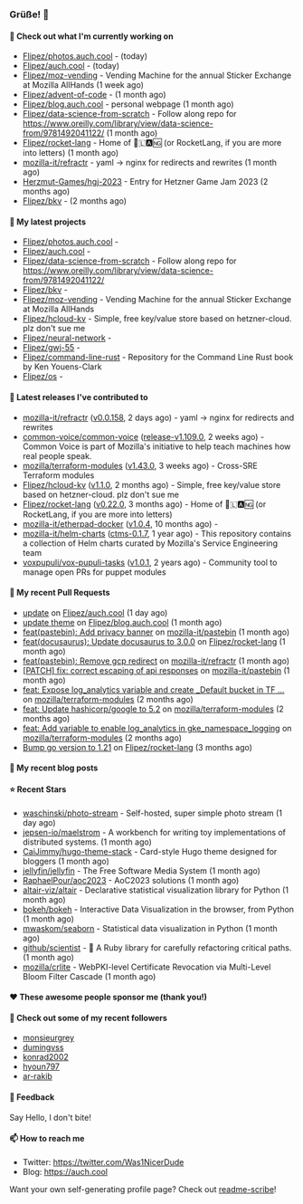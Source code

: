 ### Grüße! 👋

#### 👷 Check out what I'm currently working on

- [Flipez/photos.auch.cool](https://github.com/Flipez/photos.auch.cool) -  (today)
- [Flipez/auch.cool](https://github.com/Flipez/auch.cool) -  (today)
- [Flipez/moz-vending](https://github.com/Flipez/moz-vending) - Vending Machine for the annual Sticker Exchange at Mozilla AllHands (1 week ago)
- [Flipez/advent-of-code](https://github.com/Flipez/advent-of-code) -  (1 month ago)
- [Flipez/blog.auch.cool](https://github.com/Flipez/blog.auch.cool) - personal webpage (1 month ago)
- [Flipez/data-science-from-scratch](https://github.com/Flipez/data-science-from-scratch) - Follow along repo for https://www.oreilly.com/library/view/data-science-from/9781492041122/ (1 month ago)
- [Flipez/rocket-lang](https://github.com/Flipez/rocket-lang) - Home of 🚀🇱🅰🆖 (or RocketLang, if you are more into letters) (1 month ago)
- [mozilla-it/refractr](https://github.com/mozilla-it/refractr) - yaml -&gt; nginx for redirects and rewrites (1 month ago)
- [Herzmut-Games/hgj-2023](https://github.com/Herzmut-Games/hgj-2023) - Entry for Hetzner Game Jam 2023 (2 months ago)
- [Flipez/bkv](https://github.com/Flipez/bkv) -  (2 months ago)

#### 🌱 My latest projects

- [Flipez/photos.auch.cool](https://github.com/Flipez/photos.auch.cool) - 
- [Flipez/auch.cool](https://github.com/Flipez/auch.cool) - 
- [Flipez/data-science-from-scratch](https://github.com/Flipez/data-science-from-scratch) - Follow along repo for https://www.oreilly.com/library/view/data-science-from/9781492041122/
- [Flipez/bkv](https://github.com/Flipez/bkv) - 
- [Flipez/moz-vending](https://github.com/Flipez/moz-vending) - Vending Machine for the annual Sticker Exchange at Mozilla AllHands
- [Flipez/hcloud-kv](https://github.com/Flipez/hcloud-kv) - Simple, free key/value store based on hetzner-cloud. plz don&#39;t sue me
- [Flipez/neural-network](https://github.com/Flipez/neural-network) - 
- [Flipez/gwj-55](https://github.com/Flipez/gwj-55) - 
- [Flipez/command-line-rust](https://github.com/Flipez/command-line-rust) - Repository for the Command Line Rust book by Ken Youens-Clark
- [Flipez/os](https://github.com/Flipez/os) - 


#### 🔭 Latest releases I've contributed to

- [mozilla-it/refractr](https://github.com/mozilla-it/refractr) ([v0.0.158](https://github.com/mozilla-it/refractr/releases/tag/v0.0.158), 2 days ago) - yaml -&gt; nginx for redirects and rewrites
- [common-voice/common-voice](https://github.com/common-voice/common-voice) ([release-v1.109.0](https://github.com/common-voice/common-voice/releases/tag/release-v1.109.0), 2 weeks ago) - Common Voice is part of Mozilla&#39;s initiative to help teach machines how real people speak.
- [mozilla/terraform-modules](https://github.com/mozilla/terraform-modules) ([v1.43.0](https://github.com/mozilla/terraform-modules/releases/tag/v1.43.0), 3 weeks ago) - Cross-SRE Terraform modules
- [Flipez/hcloud-kv](https://github.com/Flipez/hcloud-kv) ([v1.1.0](https://github.com/Flipez/hcloud-kv/releases/tag/v1.1.0), 2 months ago) - Simple, free key/value store based on hetzner-cloud. plz don&#39;t sue me
- [Flipez/rocket-lang](https://github.com/Flipez/rocket-lang) ([v0.22.0](https://github.com/Flipez/rocket-lang/releases/tag/v0.22.0), 3 months ago) - Home of 🚀🇱🅰🆖 (or RocketLang, if you are more into letters)
- [mozilla-it/etherpad-docker](https://github.com/mozilla-it/etherpad-docker) ([v1.0.4](https://github.com/mozilla-it/etherpad-docker/releases/tag/v1.0.4), 10 months ago) - 
- [mozilla-it/helm-charts](https://github.com/mozilla-it/helm-charts) ([ctms-0.1.7](https://github.com/mozilla-it/helm-charts/releases/tag/ctms-0.1.7), 1 year ago) - This repository contains a collection of Helm charts curated by Mozilla&#39;s Service Engineering team
- [voxpupuli/vox-pupuli-tasks](https://github.com/voxpupuli/vox-pupuli-tasks) ([v1.0.1](https://github.com/voxpupuli/vox-pupuli-tasks/releases/tag/v1.0.1), 2 years ago) - Community tool to manage open PRs for puppet modules

#### 🔨 My recent Pull Requests

- [update](https://github.com/Flipez/auch.cool/pull/1) on [Flipez/auch.cool](https://github.com/Flipez/auch.cool) (1 day ago)
- [update theme](https://github.com/Flipez/blog.auch.cool/pull/58) on [Flipez/blog.auch.cool](https://github.com/Flipez/blog.auch.cool) (1 month ago)
- [feat(pastebin): Add privacy banner](https://github.com/mozilla-it/pastebin/pull/17) on [mozilla-it/pastebin](https://github.com/mozilla-it/pastebin) (1 month ago)
- [feat(docusaurus): Update docusaurus to 3.0.0](https://github.com/Flipez/rocket-lang/pull/199) on [Flipez/rocket-lang](https://github.com/Flipez/rocket-lang) (1 month ago)
- [feat(pastebin): Remove gcp redirect](https://github.com/mozilla-it/refractr/pull/299) on [mozilla-it/refractr](https://github.com/mozilla-it/refractr) (1 month ago)
- [[PATCH] fix: correct escaping of api responses](https://github.com/mozilla-it/pastebin/pull/16) on [mozilla-it/pastebin](https://github.com/mozilla-it/pastebin) (1 month ago)
- [feat: Expose log_analytics variable and create _Default bucket in TF …](https://github.com/mozilla/terraform-modules/pull/138) on [mozilla/terraform-modules](https://github.com/mozilla/terraform-modules) (2 months ago)
- [feat: Update hashicorp/google to 5.2](https://github.com/mozilla/terraform-modules/pull/137) on [mozilla/terraform-modules](https://github.com/mozilla/terraform-modules) (2 months ago)
- [feat: Add variable to enable log_analytics in gke_namespace_logging](https://github.com/mozilla/terraform-modules/pull/136) on [mozilla/terraform-modules](https://github.com/mozilla/terraform-modules) (2 months ago)
- [Bump go version to 1.21](https://github.com/Flipez/rocket-lang/pull/195) on [Flipez/rocket-lang](https://github.com/Flipez/rocket-lang) (3 months ago)

#### 📜 My recent blog posts


#### ⭐ Recent Stars

- [waschinski/photo-stream](https://github.com/waschinski/photo-stream) - Self-hosted, super simple photo stream (1 day ago)
- [jepsen-io/maelstrom](https://github.com/jepsen-io/maelstrom) - A workbench for writing toy implementations of distributed systems. (1 month ago)
- [CaiJimmy/hugo-theme-stack](https://github.com/CaiJimmy/hugo-theme-stack) - Card-style Hugo theme designed for bloggers (1 month ago)
- [jellyfin/jellyfin](https://github.com/jellyfin/jellyfin) - The Free Software Media System (1 month ago)
- [RaphaelPour/aoc2023](https://github.com/RaphaelPour/aoc2023) - AoC2023 solutions (1 month ago)
- [altair-viz/altair](https://github.com/altair-viz/altair) - Declarative statistical visualization library for Python (1 month ago)
- [bokeh/bokeh](https://github.com/bokeh/bokeh) - Interactive Data Visualization in the browser, from  Python (1 month ago)
- [mwaskom/seaborn](https://github.com/mwaskom/seaborn) - Statistical data visualization in Python (1 month ago)
- [github/scientist](https://github.com/github/scientist) - :microscope: A Ruby library for carefully refactoring critical paths. (1 month ago)
- [mozilla/crlite](https://github.com/mozilla/crlite) - WebPKI-level Certificate Revocation via Multi-Level Bloom Filter Cascade (1 month ago)

#### ❤️ These awesome people sponsor me (thank you!)


#### 👯 Check out some of my recent followers

- [monsieurgrey](https://github.com/monsieurgrey)
- [dumingvss](https://github.com/dumingvss)
- [konrad2002](https://github.com/konrad2002)
- [hyoun797](https://github.com/hyoun797)
- [ar-rakib](https://github.com/ar-rakib)

#### 💬 Feedback

Say Hello, I don't bite!

#### 📫 How to reach me

- Twitter: https://twitter.com/Was1NicerDude
- Blog: https://auch.cool

Want your own self-generating profile page? Check out [readme-scribe](https://github.com/muesli/readme-scribe)!
